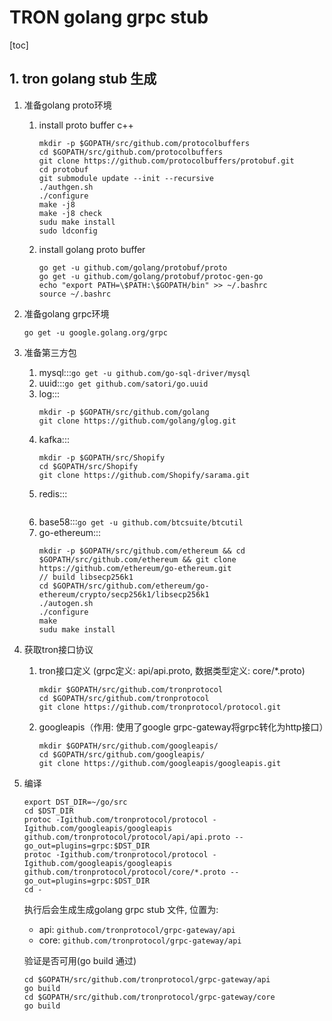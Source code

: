 # TRON golang grpc stub

[toc]

## 1. tron golang stub 生成
1. 准备golang proto环境
    1. install proto buffer c++
        ```shell
        mkdir -p $GOPATH/src/github.com/protocolbuffers
        cd $GOPATH/src/github.com/protocolbuffers
        git clone https://github.com/protocolbuffers/protobuf.git
        cd protobuf
        git submodule update --init --recursive
        ./authgen.sh
        ./configure
        make -j8
        make -j8 check
        sudu make install
        sudo ldconfig
        ```
    2. install golang proto buffer
        ```shell
        go get -u github.com/golang/protobuf/proto
        go get -u github.com/golang/protobuf/protoc-gen-go
        echo "export PATH=\$PATH:\$GOPATH/bin" >> ~/.bashrc
        source ~/.bashrc
        ```
2. 准备golang grpc环境
    ```
    go get -u google.golang.org/grpc
    ```

3. 准备第三方包
    1. mysql:::`go get -u github.com/go-sql-driver/mysql`
    2. uuid:::`go get github.com/satori/go.uuid`
    3. log:::
        ```shell
        mkdir -p $GOPATH/src/github.com/golang
        git clone https://github.com/golang/glog.git
        ```
    4. kafka:::
        ```shell
        mkdir -p $GOPATH/src/Shopify
        cd $GOPATH/src/Shopify
        git clone https://github.com/Shopify/sarama.git
        ```
    5. redis:::
        ```shell
        
        ```
    6. base58:::`go get -u github.com/btcsuite/btcutil`
    7. go-ethereum:::
        ```shell
        mkdir -p $GOPATH/src/github.com/ethereum && cd $GOPATH/src/github.com/ethereum && git clone https://github.com/ethereum/go-ethereum.git
        // build libsecp256k1
        cd $GOPATH/src/github.com/ethereum/go-ethereum/crypto/secp256k1/libsecp256k1
        ./autogen.sh
        ./configure
        make
        sudu make install
        ```

4. 获取tron接口协议
    1. tron接口定义 (grpc定义: api/api.proto, 数据类型定义: core/*.proto)
        ```shell
        mkdir $GOPATH/src/github.com/tronprotocol
        cd $GOPATH/src/github.com/tronprotocol
        git clone https://github.com/tronprotocol/protocol.git
        ```
    2. googleapis（作用: 使用了google grpc-gateway将grpc转化为http接口）
        ```shell
        mkdir $GOPATH/src/github.com/googleapis/
        cd $GOPATH/src/github.com/googleapis/
        git clone https://github.com/googleapis/googleapis.git
        ```
5. 编译
    ```shell
    export DST_DIR=~/go/src
    cd $DST_DIR
    protoc -Igithub.com/tronprotocol/protocol -Igithub.com/googleapis/googleapis github.com/tronprotocol/protocol/api/api.proto --go_out=plugins=grpc:$DST_DIR
    protoc -Igithub.com/tronprotocol/protocol -Igithub.com/googleapis/googleapis github.com/tronprotocol/protocol/core/*.proto --go_out=plugins=grpc:$DST_DIR
    cd -
    ```
    
    执行后会生成生成golang grpc stub 文件, 位置为: 
    + api: `github.com/tronprotocol/grpc-gateway/api`
    + core: `github.com/tronprotocol/grpc-gateway/api`
    
    验证是否可用(go build 通过)
    ```shell
    cd $GOPATH/src/github.com/tronprotocol/grpc-gateway/api
    go build
    cd $GOPATH/src/github.com/tronprotocol/grpc-gateway/core
    go build
    ```